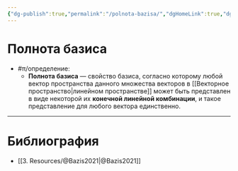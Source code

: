 ```yaml
---
{"dg-publish":true,"permalink":"/polnota-bazisa/","dgHomeLink":true,"dgPassFrontmatter":false}
---
```



# Полнота базиса

- #π/определение:
	- **Полнота базиса** — свойство базиса, согласно которому любой вектор пространства данного множества векторов в [[Векторное пространство|линейном пространстве]] может быть представлен в виде некоторой их **конечной линейной комбинации**, и такое представление для любого вектора единственно.

---

# Библиография

- [[3. Resources/@Bazis2021|@Bazis2021]]
